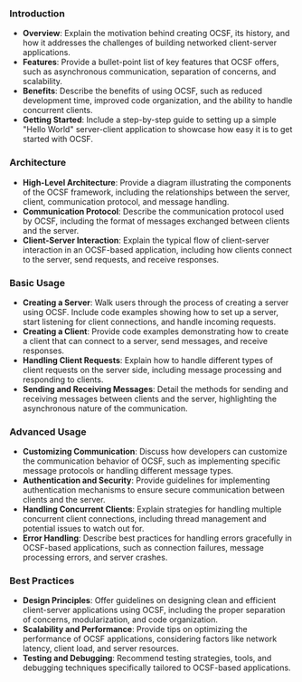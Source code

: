 
### Introduction

- **Overview**: Explain the motivation behind creating OCSF, its history, and how it addresses the challenges of building networked client-server applications.
- **Features**: Provide a bullet-point list of key features that OCSF offers, such as asynchronous communication, separation of concerns, and scalability.
- **Benefits**: Describe the benefits of using OCSF, such as reduced development time, improved code organization, and the ability to handle concurrent clients.
- **Getting Started**: Include a step-by-step guide to setting up a simple "Hello World" server-client application to showcase how easy it is to get started with OCSF.

### Architecture

- **High-Level Architecture**: Provide a diagram illustrating the components of the OCSF framework, including the relationships between the server, client, communication protocol, and message handling.
- **Communication Protocol**: Describe the communication protocol used by OCSF, including the format of messages exchanged between clients and the server.
- **Client-Server Interaction**: Explain the typical flow of client-server interaction in an OCSF-based application, including how clients connect to the server, send requests, and receive responses.

### Basic Usage

- **Creating a Server**: Walk users through the process of creating a server using OCSF. Include code examples showing how to set up a server, start listening for client connections, and handle incoming requests.
- **Creating a Client**: Provide code examples demonstrating how to create a client that can connect to a server, send messages, and receive responses.
- **Handling Client Requests**: Explain how to handle different types of client requests on the server side, including message processing and responding to clients.
- **Sending and Receiving Messages**: Detail the methods for sending and receiving messages between clients and the server, highlighting the asynchronous nature of the communication.

### Advanced Usage

- **Customizing Communication**: Discuss how developers can customize the communication behavior of OCSF, such as implementing specific message protocols or handling different message types.
- **Authentication and Security**: Provide guidelines for implementing authentication mechanisms to ensure secure communication between clients and the server.
- **Handling Concurrent Clients**: Explain strategies for handling multiple concurrent client connections, including thread management and potential issues to watch out for.
- **Error Handling**: Describe best practices for handling errors gracefully in OCSF-based applications, such as connection failures, message processing errors, and server crashes.

### Best Practices

- **Design Principles**: Offer guidelines on designing clean and efficient client-server applications using OCSF, including the proper separation of concerns, modularization, and code organization.
- **Scalability and Performance**: Provide tips on optimizing the performance of OCSF applications, considering factors like network latency, client load, and server resources.
- **Testing and Debugging**: Recommend testing strategies, tools, and debugging techniques specifically tailored to OCSF-based applications.

